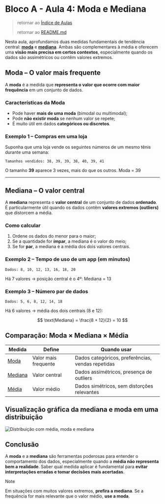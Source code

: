 # Bloco A - Aula 4: Moda e Mediana

> retornar ao [Índice de Aulas](n2_index-aulas.md)
>
> retornar ao [README.md](../../../../README.md)

Nesta aula, aprofundamos duas medidas fundamentais de tendência central: **[moda](https://en.wikipedia.org/wiki/Mode_%28statistics%29)** e **[mediana](https://en.wikipedia.org/wiki/Median)**. Ambas são complementares à média e oferecem uma **visão mais precisa em certos contextos**, especialmente quando os dados são assimétricos ou contêm valores extremos.

## Moda – O valor mais frequente

A **moda** é a medida que **representa o valor que ocorre com maior frequência** em um conjunto de dados.

### Características da Moda

* Pode haver **mais de uma moda** (bimodal ou multimodal);
* Pode **não existir moda** se nenhum valor se repete;
* É muito útil em dados **categóricos ou discretos**.

### Exemplo 1 – Compras em uma loja

Suponha que uma loja vende os seguintes números de um mesmo tênis durante uma semana:

```plaintext
Tamanhos vendidos: 38, 39, 39, 38, 40, 39, 41
```

O tamanho **39** aparece 3 vezes, mais do que os outros. Moda = 39

---

## Mediana – O valor central

A **mediana** representa o **valor central** de um conjunto de dados **ordenado**. É particularmente útil quando os dados contêm **valores extremos (outliers)** que distorcem a média.

### Como calcular

1. Ordene os dados do menor para o maior;
2. Se a quantidade for **ímpar**, a mediana é o valor do meio;
3. Se for **par**, a mediana é a média dos dois valores centrais.

### Exemplo 2 – Tempo de uso de um app (em minutos)

```plaintext
Dados: 8, 10, 12, 13, 16, 18, 20
```

Há 7 valores → posição central é o 4º: Mediana = 13

### Exemplo 3 – Número par de dados

```plaintext
Dados: 5, 6, 8, 12, 14, 18
```

Há 6 valores → média dos dois centrais (8 e 12):

$$
\text{Mediana} = \frac{8 + 12}{2} = 10
$$

## Comparação: Moda × Mediana × Média

| Medida                                                      | Define               | Quando usar                                       |
| ----------------------------------------------------------- | -------------------- | ------------------------------------------------- |
| [Moda](https://en.wikipedia.org/wiki/Mode_%28statistics%29) | Valor mais frequente | Dados categóricos, preferências, vendas repetidas |
| [Mediana](https://en.wikipedia.org/wiki/Median)             | Valor central        | Dados assimétricos, presença de outliers          |
| [Média](https://en.wikipedia.org/wiki/Arithmetic_mean)      | Valor médio          | Dados simétricos, sem distorções relevantes       |

## Visualização gráfica da mediana e moda em uma distribuição

![Distribuição com média, moda e mediana](https://upload.wikimedia.org/wikipedia/commons/d/de/Comparison_mean_median_mode.svg)

## Conclusão

A **moda** e a **mediana** são ferramentas poderosas para entender o comportamento dos dados, especialmente quando a **média não representa bem a realidade**. Saber qual medida aplicar é fundamental para **evitar interpretações erradas e tomar decisões mais acertadas**.

> [!NOTE]
> Em situações com muitos valores extremos, **prefira a mediana**. Se a frequência for mais relevante que o valor médio, **use a moda**.
